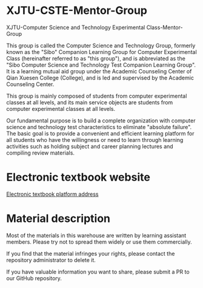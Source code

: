 # XJTU-CSTE-Mentor-Group
XJTU-Computer Science and Technology Experimental Class-Mentor-Group

This group is called the Computer Science and Technology Group, formerly known as the "Sibo" Companion Learning Group for Computer Experimental Class (hereinafter referred to as "this group"), and is abbreviated as the "Sibo Computer Science and Technology Test Companion Learning Group". It is a learning mutual aid group under the Academic Counseling Center of Qian Xuesen College (College), and is led and supervised by the Academic Counseling Center.

This group is mainly composed of students from computer experimental classes at all levels, and its main service objects are students from computer experimental classes at all levels.

Our fundamental purpose is to build a complete organization with computer science and technology test characteristics to eliminate "absolute failure". The basic goal is to provide a convenient and efficient learning platform for all students who have the willingness or need to learn through learning activities such as holding subject and career planning lectures and compiling review materials.

# Electronic textbook website
[Electronic textbook platform address](https://xue.shinonomelab.net/)

# Material description
Most of the materials in this warehouse are written by learning assistant members. Please try not to spread them widely or use them commercially.

If you find that the material infringes your rights, please contact the repository administrator to delete it.

If you have valuable information you want to share, please submit a PR to our GitHub repository.